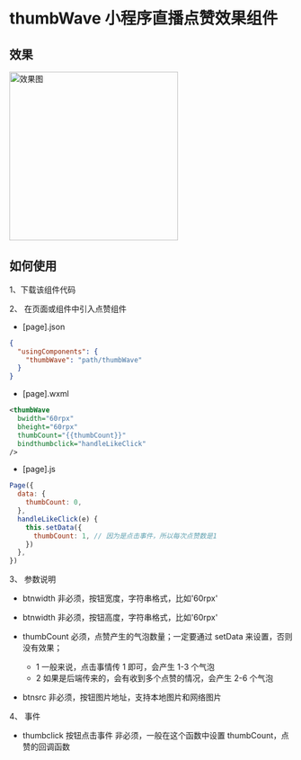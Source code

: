 # thumbWave 小程序直播点赞效果组件

## 效果

<image alt="效果图" src="/thumbwave.gif?raw=true" width="300px">

## 如何使用

1、下载该组件代码

2、 在页面或组件中引入点赞组件

- [page].json

```json
{
  "usingComponents": {
    "thumbWave": "path/thumbWave"
  }
}
```

- [page].wxml

```xml
<thumbWave
  bwidth="60rpx"
  bheight="60rpx"
  thumbCount="{{thumbCount}}"
  bindthumbclick="handleLikeClick"
/>
```

- [page].js

```js
Page({
  data: {
    thumbCount: 0,
  },
  handleLikeClick(e) {
    this.setData({
      thumbCount: 1, // 因为是点击事件，所以每次点赞数是1
    })
  },
})
```

3、 参数说明

- btnwidth 非必须，按钮宽度，字符串格式，比如'60rpx'

- btnwidth 非必须，按钮高度，字符串格式，比如'60rpx'

- thumbCount 必须，点赞产生的气泡数量；一定要通过 setData 来设置，否则没有效果；

  - 1 一般来说，点击事情传 1 即可，会产生 1-3 个气泡
  - 2 如果是后端传来的，会有收到多个点赞的情况，会产生 2-6 个气泡

- btnsrc 非必须，按钮图片地址，支持本地图片和网络图片

4、 事件

- thumbclick 按钮点击事件 非必须，一般在这个函数中设置 thumbCount，点赞的回调函数
